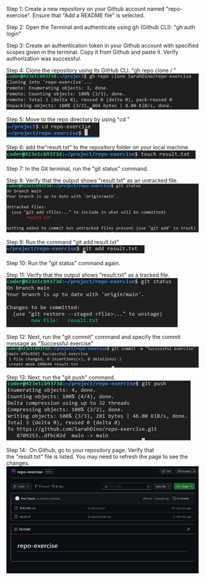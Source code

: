 Step 1: Create a new repository on your Github account named "repo-exercise". Ensure that "Add a README file" is selected.


Step 2: Open the Terminal and authenticate using gh (Github CLI):
"gh auth login"


Step 3: Create an authentication token in your Github account with specified scopes given in the terminal. Copy it from Github and paste it. Verify authorization was successful.


Step 4: Clone the repository using its GitHub CLI.
"gh repo clone <YOUR USERNAME>/<REPOSITORY-NAME> " <br>
![seconde Lab](secondeLab1.PNG)


Step 5: Move to the repo directory by using "cd <REPOSITORY-NAME>"<br>
![seconde Lab](secondeLab2.PNG)

Step 6: add the"result.txt" to the repository folder on your local machine<br>
![seconde Lab](secondeLab3.PNG)


Step 7: In the Git terminal, run the "git status" command.



Step 8: Verify that the output shows "result.txt" as an untracked file.<br>
![seconde Lab](secondeLab4.PNG)


Step 9: Run the command "git add result.txt"<br>
![seconde Lab](secondeLab5.PNG)


Step 10: Run the "git status" command again.


Step 11: Verify that the output shows "result.txt" as a tracked file.<br>
![seconde Lab](secondeLab6.PNG)


Step 12: Next, run the "git commit" command and specify the commit message as "Successful exercise"<br>
![seconde Lab](secondeLab7.PNG)


Step 13: Next, run the "git push" command.<br>
![seconde Lab](secondeLab8.PNG)


Step 14:  On Github, go to your repository page. Verify that the "result.txt" file is listed. You may need to refresh the page to see the changes. <br>
![seconde Lab](secondeLab9.PNG)


